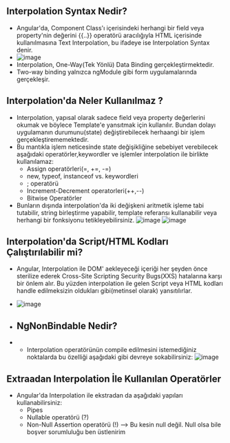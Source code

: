 ## Interpolation Syntax Nedir?
* Angular'da, Component Class'ı içerisindeki herhangi bir field veya property'nin değerini {{..}} operatörü aracılığıyla HTML içerisinde kullanılmasına Text Interpolation, bu ifadeye ise Interpolation Syntax denir.
* ![image](https://github.com/OzzkanBulut/Angular-For-Beginners-Tutorial/assets/67637654/5e80f9f4-9eb8-4ef3-a1e5-7c5fb3818e07)
* Interpolation, One-Way(Tek Yönlü) Data Binding gerçekleştirmektedir.
* Two-way binding yalnızca ngModule gibi form uygulamalarında gerçekleşir.

## Interpolation'da Neler Kullanılmaz ?
* Interpolation, yapısal olarak sadece field veya property değerlerini okumak ve böylece Template'e yansıtmak için kullanılır. Bundan dolayı uygulamanın durumunu(state) değiştirebilecek herhaangi bir işlem gerçekleştirememektedir.
* Bu mantıkla işlem neticesinde state değişikliğine sebebiyet verebilecek aşağıdaki operatörler,keywordler ve işlemler interpolation ile birlikte kullanılamaz:
   - Assign operatörleri(=, +=, -=)
   - new, typeof, instanceof vs. keywordleri
   - ; operatörü
   - Increment-Decrement operatorleri(++,--)
   - Bitwise Operatörler  
* Bunların dışında interpolation'da iki değişkeni aritmetik işleme tabi tutabilir, string birleştirme yapabilir, template referansı kullanabilir veya herhangi bir fonksiyonu tetikleyebilirsiniz.
![image](https://github.com/OzzkanBulut/Angular-For-Beginners-Tutorial/assets/67637654/96930195-ccb5-4218-906d-d1f1083b2a0b)
![image](https://github.com/OzzkanBulut/Angular-For-Beginners-Tutorial/assets/67637654/529c78c1-81e8-44ff-981b-e30983305ce4)

## Interpolation'da Script/HTML Kodları Çalıştırılabilir mi?
* Angular, Interpolation ile DOM' aekleyeceği içeriği her şeyden önce sterilize ederek Cross-Site Scripting Security Bugs(XXS) hatalarına karşı bir önlem alır. Bu yüzden interpolation ile gelen Script veya HTML kodları handle edilmeksizin oldukları gibi(metinsel olarak) yansıtılırlar.
* ![image](https://github.com/OzzkanBulut/Angular-For-Beginners-Tutorial/assets/67637654/4e5674a6-c0ae-42f4-8ff0-03304a33d515)

* ## NgNonBindable Nedir?
* * Interpolation operatörünün compile edilmesini istemediğiniz noktalarda bu özelliği aşağıdaki gibi devreye sokabilirsiniz:
   ![image](https://github.com/OzzkanBulut/Angular-For-Beginners-Tutorial/assets/67637654/13504a31-c338-40d3-83a6-e0d1e70da6f9)

## Extraadan Interpolation İle Kullanılan Operatörler
* Angular'da Interpolation ile ekstradan da aşağıdaki yapıları kullanabilirsiniz:
  - Pipes
  - Nullable operatörü (?)
  - Non-Null Assertion operatörü (!) --> Bu kesin null değil. Null olsa bile boşver sorumluluğu ben üstlenirim



